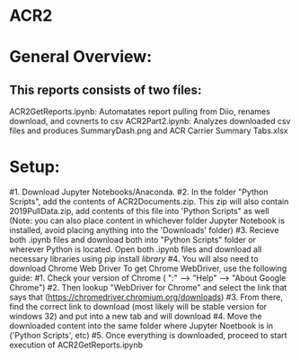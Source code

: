 # ACR2

# General Overview:
## This reports consists of two files:  
ACR2GetReports.ipynb: Automatates report pulling from Diio, renames download, and covnerts to csv
ACR2Part2.ipynb: Analyzes downloaded csv files and produces SummaryDash.png and ACR Carrier Summary Tabs.xlsx

# Setup:
#1. Download Jupyter Notebooks/Anaconda. 
#2. In the folder "Python Scripts", add the contents of ACR2Documents.zip. This zip will also contain 2019PullData.zip, add contents of this file into 'Python Scripts" as well (Note: you can also place content in whichever folder Jupyter Notebook is installed, avoid
placing anything into the 'Downloads' folder)
#3. Recieve both .ipynb files and download both into "Python Scripts" folder or wherever Python is located. Open both .ipynb files and download all necessary libraries using pip install *library*
#4. You will also need to download Chrome Web Driver To get Chrome WebDriver, use the following guide:
                #1. Check your version of Chrome ( ":" --> "Help" --> "About Google Chrome")
                #2. Then lookup "WebDriver for Chrome" and select the link that says that (https://chromedriver.chromium.org/downloads)
                #3. From there, find the correct link to download (most likely will be stable version for windows 32) and put into a new tab and will download 
                #4. Move the downloaded content into the same folder where Jupyter Noetbook is in ('Python Scripts', etc)
#5. Once everything is downloaded, proceed to start execution of ACR2GetReports.ipynb
